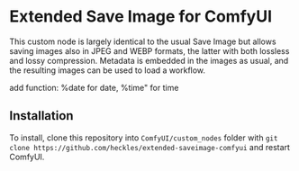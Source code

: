 # Extended Save Image for ComfyUI

This custom node is largely identical to the usual Save Image but allows saving images also in JPEG and WEBP formats, the latter with both lossless and lossy compression. Metadata is embedded in the images as usual, and the resulting images can be used to load a workflow.

add function:   %date for date, %time" for time

## Installation

To install, clone this repository into `ComfyUI/custom_nodes` folder with `git clone https://github.com/heckles/extended-saveimage-comfyui` and restart ComfyUI.
